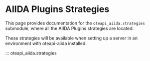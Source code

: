 # AIIDA Plugins Strategies

This page provides documentation for the `oteapi_aiida.strategies` submodule, where all the AIIDA Plugins strategies are located.

These strategies will be available when setting up a server in an environment with oteapi-aiida installed.

::: oteapi_aiida.strategies
